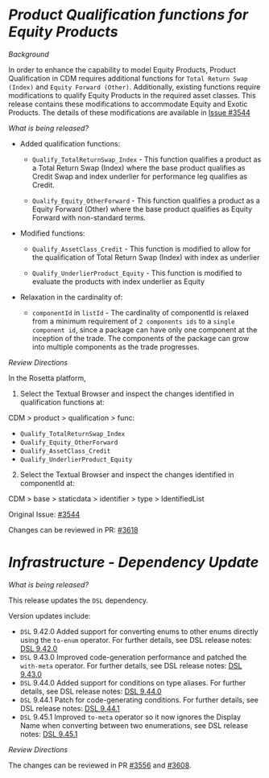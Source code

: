 # *Product Qualification functions for Equity Products*

_Background_

In order to enhance the capability to model Equity Products, Product Qualification in CDM requires additional functions for `Total Return Swap (Index)` and `Equity Forward (Other)`. Additionally, existing functions require modifications to qualify Equity Products in the required asset classes. This release contains these modifications to accommodate Equity and Exotic Products. The details of these modifications are available in [Issue #3544](https://github.com/finos/common-domain-model/issues/3544)

_What is being released?_

- Added qualification functions:
  
  - `Qualify_TotalReturnSwap_Index`  - This function qualifies a product as a Total Return Swap (Index) where the base product qualifies as Credit Swap and index underlier for performance leg qualifies as Credit.

  - `Qualify_Equity_OtherForward` - This function qualifies a product as a Equity Forward (Other) where the base product qualifies as Equity Forward with non-standard terms.

- Modified functions:
  
  - `Qualify_AssetClass_Credit` - This function is modified to allow for the qualification of Total Return Swap (Index) with index as underlier
  
  - `Qualify_UnderlierProduct_Equity` - This function is modified to evaluate the products with index underlier as Equity

- Relaxation in the cardinality of:
  - `componentId` in `listId` - The cardinality of componentId is relaxed from a minimum requirement of `2 components ids` to a `single component id`, since a package can have only one component at the inception of the trade. The components of the package can grow into multiple components as the trade progresses.

_Review Directions_

In the Rosetta platform, 
1. Select the Textual Browser and inspect the changes identified in qualification functions at:
   
CDM > product > qualification > func:
  - `Qualify_TotalReturnSwap_Index`
  - `Qualify_Equity_OtherForward`
  - `Qualify_AssetClass_Credit`
  - `Qualify_UnderlierProduct_Equity`

2. Select the Textual Browser and inspect the changes identified in componentId  at:
   
CDM > base > staticdata > identifier > type > IdentifiedList

Original Issue: [#3544](https://github.com/finos/common-domain-model/issues/3544)

Changes can be reviewed in PR: [#3618](https://github.com/finos/common-domain-model/pull/3618)

# _Infrastructure - Dependency Update_

_What is being released?_

This release updates the `DSL` dependency.

Version updates include:
- `DSL` 9.42.0 Added support for converting enums to other enums directly using the `to-enum` operator. For further details, see DSL release notes: [DSL 9.42.0](https://github.com/finos/rune-dsl/releases/tag/9.42.0)
- `DSL` 9.43.0 Improved code-generation performance and patched the `with-meta` operator. For further details, see DSL release notes: [DSL 9.43.0](https://github.com/finos/rune-dsl/releases/tag/9.43.0)
- `DSL` 9.44.0 Added support for conditions on type aliases. For further details, see DSL release notes: [DSL 9.44.0](https://github.com/finos/rune-dsl/releases/tag/9.44.0)
- `DSL` 9.44.1 Patch for code-generating conditions. For further details, see DSL release notes: [DSL 9.44.1](https://github.com/finos/rune-dsl/releases/tag/9.44.1)
- `DSL` 9.45.1 Improved `to-meta` operator so it now ignores the Display Name when converting between two enumerations, see DSL release notes: [DSL 9.45.1](https://github.com/finos/rune-dsl/releases/tag/9.45.1)

_Review Directions_

The changes can be reviewed in PR [#3556](https://github.com/finos/common-domain-model/pull/3556) and [#3608](https://github.com/finos/common-domain-model/pull/3608).



